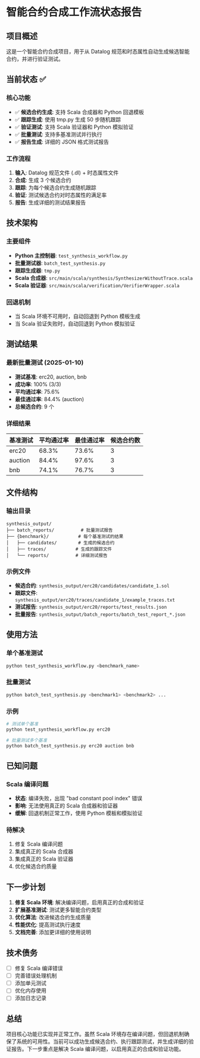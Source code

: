 # 智能合约合成工作流状态报告

## 项目概述
这是一个智能合约合成项目，用于从 Datalog 规范和时态属性自动生成候选智能合约，并进行验证测试。

## 当前状态 ✅

### 核心功能
- ✅ **候选合约生成**: 支持 Scala 合成器和 Python 回退模板
- ✅ **跟踪生成**: 使用 tmp.py 生成 50 步随机跟踪
- ✅ **验证测试**: 支持 Scala 验证器和 Python 模拟验证
- ✅ **批量测试**: 支持多基准测试并行执行
- ✅ **报告生成**: 详细的 JSON 格式测试报告

### 工作流程
1. **输入**: Datalog 规范文件 (.dl) + 时态属性文件
2. **合成**: 生成 3 个候选合约
3. **跟踪**: 为每个候选合约生成随机跟踪
4. **验证**: 测试候选合约对时态属性的满足率
5. **报告**: 生成详细的测试结果报告

## 技术架构

### 主要组件
- **Python 主控制器**: `test_synthesis_workflow.py`
- **批量测试器**: `batch_test_synthesis.py`
- **跟踪生成器**: `tmp.py`
- **Scala 合成器**: `src/main/scala/synthesis/SynthesizerWithoutTrace.scala`
- **Scala 验证器**: `src/main/scala/verification/VerifierWrapper.scala`

### 回退机制
- 当 Scala 环境不可用时，自动回退到 Python 模板生成
- 当 Scala 验证失败时，自动回退到 Python 模拟验证

## 测试结果

### 最新批量测试 (2025-01-10)
- **测试基准**: erc20, auction, bnb
- **成功率**: 100% (3/3)
- **平均通过率**: 75.6%
- **最佳通过率**: 84.4% (auction)
- **总候选合约**: 9 个

### 详细结果
| 基准测试 | 平均通过率 | 最佳通过率 | 候选合约数 |
|---------|-----------|-----------|-----------|
| erc20   | 68.3%     | 73.6%     | 3         |
| auction | 84.4%     | 97.6%     | 3         |
| bnb     | 74.1%     | 76.7%     | 3         |

## 文件结构

### 输出目录
```
synthesis_output/
├── batch_reports/          # 批量测试报告
├── {benchmark}/           # 每个基准测试的结果
│   ├── candidates/        # 生成的候选合约
│   ├── traces/           # 生成的跟踪文件
│   └── reports/          # 详细测试报告
```

### 示例文件
- **候选合约**: `synthesis_output/erc20/candidates/candidate_1.sol`
- **跟踪文件**: `synthesis_output/erc20/traces/candidate_1/example_traces.txt`
- **测试报告**: `synthesis_output/erc20/reports/test_results.json`
- **批量报告**: `synthesis_output/batch_reports/batch_test_report_*.json`

## 使用方法

### 单个基准测试
```bash
python test_synthesis_workflow.py <benchmark_name>
```

### 批量测试
```bash
python batch_test_synthesis.py <benchmark1> <benchmark2> ...
```

### 示例
```bash
# 测试单个基准
python test_synthesis_workflow.py erc20

# 批量测试多个基准
python batch_test_synthesis.py erc20 auction bnb
```

## 已知问题

### Scala 编译问题
- **状态**: 编译失败，出现 "bad constant pool index" 错误
- **影响**: 无法使用真正的 Scala 合成器和验证器
- **缓解**: 回退机制正常工作，使用 Python 模板和模拟验证

### 待解决
1. 修复 Scala 编译问题
2. 集成真正的 Scala 合成器
3. 集成真正的 Scala 验证器
4. 优化候选合约质量

## 下一步计划

1. **修复 Scala 环境**: 解决编译问题，启用真正的合成和验证
2. **扩展基准测试**: 测试更多智能合约类型
3. **优化算法**: 改进候选合约生成质量
4. **性能优化**: 提高测试执行速度
5. **文档完善**: 添加更详细的使用说明

## 技术债务

- [ ] 修复 Scala 编译错误
- [ ] 完善错误处理机制
- [ ] 添加单元测试
- [ ] 优化内存使用
- [ ] 添加日志记录

## 总结

项目核心功能已实现并正常工作。虽然 Scala 环境存在编译问题，但回退机制确保了系统的可用性。当前可以成功生成候选合约、执行跟踪测试，并生成详细的验证报告。下一步重点是解决 Scala 编译问题，以启用真正的合成和验证功能。 